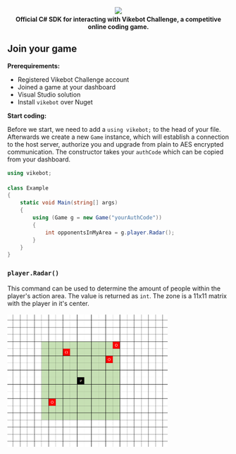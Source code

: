 <p align="center">
  <a href="#0">
    <img src="https://raw.githubusercontent.com/vikebot/wiki/master/vikebot-repo-logo.png" height="120px">
  </a>
  <br>
  <strong>Official C# SDK for interacting with Vikebot Challenge, a competitive online coding game.</strong>
</p>

## Join your game
**Prerequirements:**
* Registered Vikebot Challenge account
* Joined a game at your dashboard
* Visual Studio solution
* Install `vikebot` over Nuget

**Start coding:**

Before we start, we need to add a `using vikebot;` to the head of your file. Afterwards we create a new `Game` instance, which will establish a connection to the host server, authorize you and upgrade from plain to AES encrypted communication. The constructor takes your `authCode` which can be copied from your dashboard.
```csharp
using vikebot;

class Example
{
    static void Main(string[] args)
    {
        using (Game g = new Game("yourAuthCode"))
        {
            int opponentsInMyArea = g.player.Radar();
        }
    }
}
```

### `player.Radar()`
This command can be used to determine the amount of people within the player's action area. The value is returned as `int`. The zone is a 11x11 matrix with the player in it's center.
<br><br><img src="img/radar.png" height="300px">
